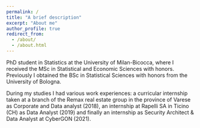 ```yaml
---
permalink: /
title: "A brief description"
excerpt: "About me"
author_profile: true
redirect_from: 
  - /about/
  - /about.html
---
```


PhD student in Statistics at the University of Milan-Bicocca, where I received the MSc in Statistical and Economic Sciences with honors. Previously I obtained the BSc in Statistical Sciences with honors from the University of Bologna.

During my studies I had various work experiences: a curricular internship taken at a branch of the Remax real estate group in the province of Varese as Corporate and Data analyst (2018), an internship at Rapelli SA in Ticino (CH) as Data Analyst (2019) and finally an internship as Security Architect & Data Analyst at CyberGON (2021).

